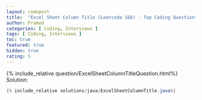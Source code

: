 ```yaml
---
layout: codepost
title:  "Excel Sheet Column Title (Leetcode 168) - Top Coding Question"
author: Pramod
categories: [ Coding, Interviews ]
tags: [ Coding, Interviews ]
toc: true
featured: true
hidden: true
rating: 5
---
```


{% include_relative question/ExcelSheetColumnTitleQuestion.html%}
Solution:
```java
{% include_relative solutions/java/ExcelSheetColumnTitle.java%}
```

